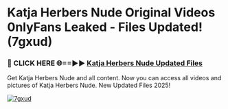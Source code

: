 # Katja Herbers Nude Original Videos 0nlyFans Leaked - Files Updated! (7gxud)

<h3>🔴 CLICK HERE 🌐==►► <a href="https://tinyurl.com/52m3yx9h" rel="nofollow">Katja Herbers Nude Updated Files</a></h3>

Get Katja Herbers Nude and all content. Now you can access all videos and pictures of Katja Herbers Nude. New Updated Files 2025!

[![7gxud](https://i.imgur.com/TnHtlc8.gif)](https://tinyurl.com/52m3yx9h)
